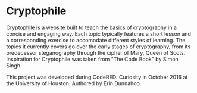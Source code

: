 # Cryptophile

Cryptophile is a website built to teach the basics of cryptography in a concise and engaging way. Each topic typically features a short lesson and a corresponding exercise to accomodate different styles of learning. The topics it currently covers go over the early stages of cryptography, from its predecessor steganography through the cipher of Mary, Queen of Scots. 
Inspiration for Cryptophile was taken from "The Code Book" by Simon Singh.

This project was developed during CodeRED: Curiosity in October 2016 at the University of Houston.
Authored by Erin Dunnahoo.
